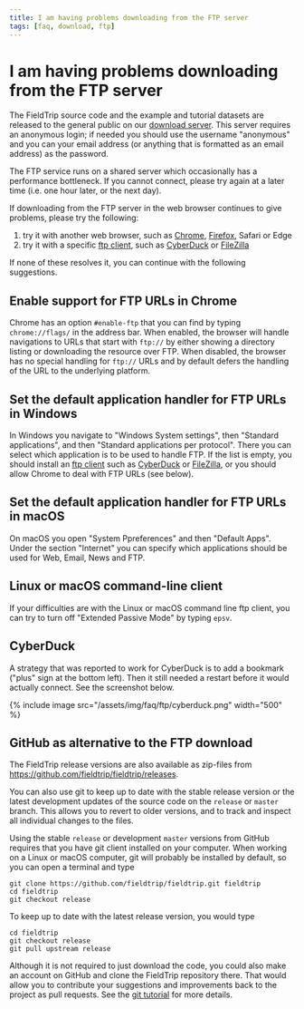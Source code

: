 ```yaml
---
title: I am having problems downloading from the FTP server
tags: [faq, download, ftp]
---
```


# I am having problems downloading from the FTP server

The FieldTrip source code and the example and tutorial datasets are released to the general public on our [download server](https://download.fieldtriptoolbox.org/). This server requires an anonymous login; if needed you should use the username "anonymous" and you can your email address (or anything that is formatted as an email address) as the password.

The FTP service runs on a shared server which occasionally has a performance bottleneck. If you cannot connect, please try again at a later time (i.e. one hour later, or the next day).

If downloading from the FTP server in the web browser continues to give problems, please try the following:

1. try it with another web browser, such as [Chrome](https://www.google.com/chrome/), [Firefox](http://getfirefox.org), Safari or Edge
2. try it with a specific [ftp client](http://www.google.com/search?q=ftp+client), such as [CyberDuck](https://cyberduck.io) or [FileZilla](https://filezilla-project.org)

If none of these resolves it, you can continue with the following suggestions.

## Enable support for FTP URLs in Chrome

Chrome has an option `#enable-ftp` that you can find by typing `chrome://flags/` in the address bar.  When enabled, the browser will handle navigations to URLs that start with `ftp://` by either showing a directory listing or downloading the resource over FTP. When disabled, the browser has no special handling for `ftp://` URLs and by default defers the handling of the URL to the underlying platform.

## Set the default application handler for FTP URLs in Windows

In Windows you navigate to "Windows System settings", then "Standard applications", and then "Standard applications per protocol". There you can select which application is to be used to handle FTP. If the list is empty, you should install an [ftp client](http://www.google.com/search?q=ftp+client) such as [CyberDuck](https://cyberduck.io) or [FileZilla](https://filezilla-project.org), or you should allow Chrome to deal with FTP URLs (see below).

## Set the default application handler for FTP URLs in macOS

On macOS you open "System Ppreferences" and then "Default Apps". Under the section "Internet" you can specify which applications should be used for Web, Email, News and FTP.

## Linux or macOS command-line client

If your difficulties are with the Linux or macOS command line ftp client, you can try to turn off "Extended Passive Mode" by typing `epsv`.

## CyberDuck

A strategy that was reported to work for CyberDuck is to add a bookmark ("plus" sign at the bottom left). Then it still needed a restart before it would actually connect. See the screenshot below.

{% include image src="/assets/img/faq/ftp/cyberduck.png" width="500" %}

## GitHub as alternative to the FTP download

The FieldTrip release versions are also available as zip-files from <https://github.com/fieldtrip/fieldtrip/releases>.

You can also use git to keep up to date with the stable release version or the latest development updates of the source code on the `release` or `master` branch. This allows you to revert to older versions, and to track and inspect all individual changes to the files.

Using the stable `release` or development `master` versions from GitHub requires that you have git client installed on your computer. When working on a Linux or macOS computer, git will probably be installed by default, so you can open a terminal and type

    git clone https://github.com/fieldtrip/fieldtrip.git fieldtrip
    cd fieldtrip
    git checkout release

To keep up to date with the latest release version, you would type

    cd fieldtrip
    git checkout release
    git pull upstream release
    
Although it is not required to just download the code, you could also make an account on GitHub and clone the FieldTrip repository there. That would allow you to contribute your suggestions and improvements back to the project as pull requests. See the [git tutorial](/development/git) for more details.

    
